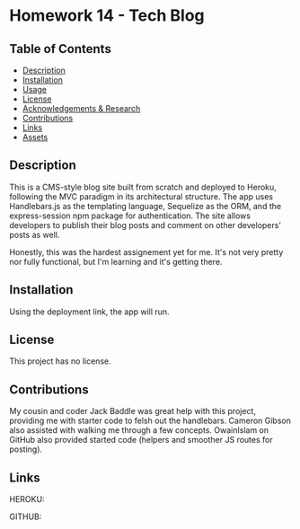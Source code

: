 # Homework 14 - Tech Blog

## Table of Contents
- [Description](#description)
- [Installation](#installation)
- [Usage](#usage)
- [License](#license)
- [Acknowledgements & Research](#acknowledgements--research)
- [Contributions](#contributions)
- [Links](#links)
- [Assets](#assets)

## Description

This is a CMS-style blog site built from scratch and deployed to Heroku, following the MVC paradigm in its architectural structure. The app uses Handlebars.js as the templating language, Sequelize as the ORM, and the express-session npm package for authentication. The site allows developers to publish their blog posts and comment on other developers’ posts as well.

Honestly, this was the hardest assignement yet for me. It's not very pretty nor fully functional, but I'm learning and it's getting there. 

## Installation

Using the deployment link, the app will run.

## License

This project has no license.

## Contributions

My cousin and coder Jack Baddle was great help with this project, providing me with starter code to felsh out the handlebars. Cameron Gibson also assisted with walking me through a few concepts. OwainIslam on GitHub also provided started code (helpers and smoother JS routes for posting). 

## Links

HEROKU:

GITHUB:
